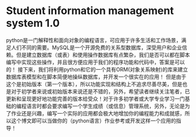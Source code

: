 # Student information management system 1.0 
 python是一门解释性和面向对象的编程语言，可应用于许多生活和工作场景，满足人们不同的需要。MySQL是一个开源免费的关系型数据库，深受用户和企业信赖。但是建立数据库（或表）和使用操作数据库有点繁杂，我们是否可以都在脚本编写中实现这些操作，并且很方便应用于我们的程序功能和代码中，答案是可以的！ 接下来，我们将利用python和它的一个具有ORM(对象关系映射)的库来建立数据库表模型和在脚本简便地操纵数据库，并开发一个很实在的应用！ 但是由于这个是初始版本（第一个版本），所以功能实现和结构上不追求尽善尽美，但是也是对于初学者来说或初始版本来说还是不错的，另外，希望读者继续关注笔者，已更新和呈现更好地功能完善的版本给受众！对于许多初学者或大学专业学习一门基础的编程语言时都会要求编写一个学生成绩（或信息）管理系统，另外，无论是为了作业还是兴趣，编写一个实际的应用都会极大地增加你的编程能力和成就感，所以这个博文即可以当做你的（python语言）作业参考或开发这样一个应用的指导！
